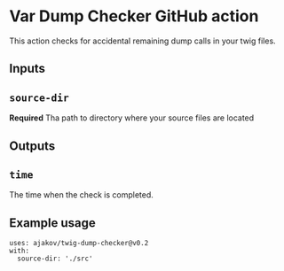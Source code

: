 # Var Dump Checker GitHub action

This action checks for accidental remaining dump calls in your twig files.

## Inputs

## `source-dir`

**Required** Tha path to directory where your source files are located

## Outputs

## `time`

The time when the check is completed.

## Example usage

```
uses: ajakov/twig-dump-checker@v0.2
with:
  source-dir: './src'
